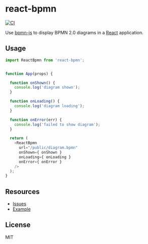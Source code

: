 # react-bpmn

[![CI](https://github.com/bpmn-io/react-bpmn/workflows/CI/badge.svg)](https://github.com/bpmn-io/react-bpmn/actions?query=workflow%3ACI)

Use [bpmn-js](https://github.com/bpmn-io/bpmn-js) to display BPMN 2.0 diagrams in a [React](https://reactjs.org/) application.


## Usage

```javascript
import ReactBpmn from 'react-bpmn';


function App(props) {

  function onShown() {
    console.log('diagram shown');
  }

  function onLoading() {
    console.log('diagram loading');
  }

  function onError(err) {
    console.log('failed to show diagram');
  }

  return (
    <ReactBpmn
      url="/public/diagram.bpmn"
      onShown={ onShown }
      onLoading={ onLoading }
      onError={ onError }
    />
  );
}
```


## Resources

* [Issues](https://github.com/bpmn-io/react-bpmn/issues)
* [Example](./example)


## License

MIT